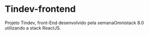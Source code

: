 # Tindev-frontend

Projeto Tindev, front-End desenvolvido pela semanaOmnistack 8.0 utilizando a stack ReactJS.
